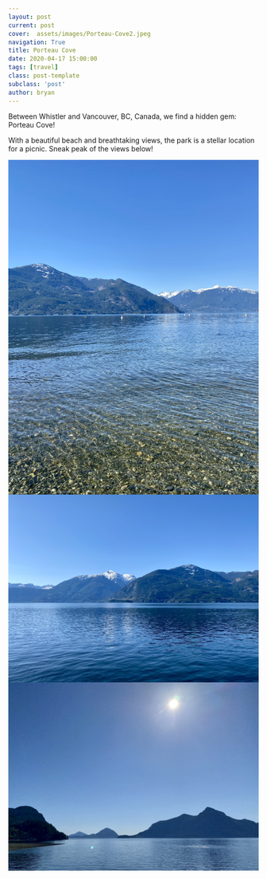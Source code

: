 ```yaml
---
layout: post
current: post
cover:  assets/images/Porteau-Cove2.jpeg
navigation: True
title: Porteau Cove
date: 2020-04-17 15:00:00
tags: [travel]
class: post-template
subclass: 'post'
author: bryan
---
```


Between Whistler and Vancouver, BC, Canada, we find a hidden gem: Porteau Cove! 

With a beautiful beach and breathtaking views, the park is a stellar location for a picnic. Sneak peak of the views below! 

<img max-width="100vw" align="center" src="https://github.com/bryanyu1/blog/blob/gh-pages/assets/images/Porteau-Cove1.jpeg?raw=true" alt="Porteau-Cove1">

<img max-width="100vw" align="center" src="https://github.com/bryanyu1/blog/blob/gh-pages/assets/images/Porteau-Cove2.jpeg?raw=true" alt="Porteau-Cove2">

<img max-width="100vw" align="center" src="https://github.com/bryanyu1/blog/blob/gh-pages/assets/images/Porteau-Cove4.jpeg?raw=true" alt="Porteau-Cove4">
